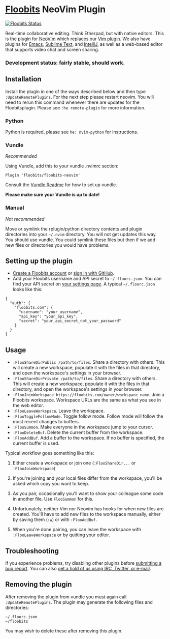 # [Floobits](https://floobits.com/) NeoVim Plugin

[![Floobits Status](https://floobits.com/Floobits/nvim-plugin.svg)](https://floobits.com/Floobits/nvim-plugin/redirect)

Real-time collaborative editing. Think Etherpad, but with native editors. This is the plugin for [NeoVim](https://github.com/neovim/neovim) which replaces our [Vim plugin](https://github.com/Floobits/floobits-vim). We also have plugins for [Emacs](https://github.com/Floobits/floobits-emacs), [Sublime Text](https://github.com/Floobits/floobits-sublime), and [IntelliJ](https://github.com/Floobits/floobits-intellij), as well as a web-based editor that supports video chat and screen sharing.

### Development status: fairly stable, should work.

## Installation

Install the plugin in one of the ways described below and then type `:UpdateRemotePlugins`. For the next step please restart neovim. You will need to rerun this command whenever there are updates for the Floobitsplugin. Please see `:he remote-plugin` for more information.

### Python

Python is required, please see `he: nvim-python` for instructions.

### Vundle

*Recommended*

Using Vundle, add this to your vundle .nvimrc section:

```
Plugin 'floobits/floobits-neovim'
```

Consult the [Vundle Readme](https://github.com/gmarik/Vundle.vim/blob/master/README.md) for how to set up vundle.

**Please make sure your Vundle is up to date!**


### Manual

*Not recommended*

Move or symlink the rplugin/python directory contents and plugin directories into your `~/.nvim` directory. You will not get updates this way. You should use vundle. You could symlink these files but then if we add new files or directories you would have problems.


## Setting up the plugin


* [Create a Floobits account](https://floobits.com/signup) or [sign in with GitHub](https://floobits.com/login/github?next=/dash).
* Add your Floobits username and API secret to `~/.floorc.json`. You can find your API secret on [your settings page](https://floobits.com/dash/settings). A typical `~/.floorc.json` looks like this:

```
{
  "auth": {
    "floobits.com": {
      "username": "your_username",
      "api_key": "your_api_key",
      "secret": "your_api_secret_not_your_password"
    }
  }
}
```


## Usage

* `:FlooShareDirPublic /path/to/files`. Share a directory with others. This will create a new workspace, populate it with the files in that directory, and open the workspace's settings in your browser.
* `:FlooShareDirPrivate /path/to/files`. Share a directory with others. This will create a new workspace, populate it with the files in that directory, and open the workspace's settings in your browser.
* `:FlooJoinWorkspace https://floobits.com/owner/workspace_name`. Join a Floobits workspace. Workspace URLs are the same as what you see in the web editor.
* `:FlooLeaveWorkspace`. Leave the workspace.
* `:FlooToggleFollowMode`. Toggle follow mode. Follow mode will follow the most recent changes to buffers.
* `:FlooSummon`. Make everyone in the workspace jump to your cursor.
* `:FlooDeleteBuf`. Delete the current buffer from the workspace.
* `:FlooAddBuf`. Add a buffer to the workspace. If no buffer is specified, the current buffer is used.

Typical workflow goes something like this:

1. Either create a workspace or join one (`:FlooShareDir...` or `:FlooJoinWorkspace`)

2. If you're joining and your local files differ from the workspace, you'll be asked which copy you want to keep.

3. As you pair, occasionally you'll want to show your colleague some code in another file. Use `FlooSummon` for this.

4. Unfortunately, neither Vim nor Neovim has hooks for when new files are created. You'll have to add new files to the workspace manually, either by saving them (`:w`) or with `:FlooAddBuf`.

5. When you're done pairing, you can leave the workspace with `:FlooLeaveWorkspace` or by quitting your editor.


## Troubleshooting

If you experience problems, try disabling other plugins before [submitting a bug report](https://github.com/Floobits/floobits-neovim/issues). You can also [get a hold of us using IRC, Twitter, or e-mail](https://floobits.com/help#support).

## Removing the plugin

After removing the plugin from vundle you must again call `:UpdateRemotePlugins`. The plugin may generate the following files and directories:

```
~/.floorc.json
~/floobits
```

You may wish to delete these after removing this plugin.
